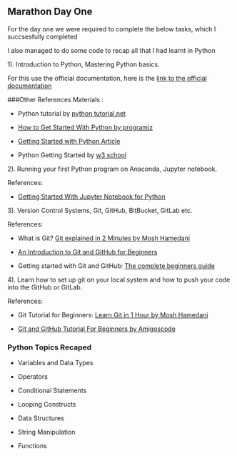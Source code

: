## Marathon Day One

For the day one we were required to complete the below tasks, which I succsesfully completed

I also managed to do some code to recap all that I had learnt in Python

1). Introduction to Python, Mastering Python basics.

For this use the official documentation, here is the [link to the official documentation](https://www.python.org/about/gettingstarted/)

###Other References Materials :

- Python tutorial by [python tutorial.net](https://www.pythontutorial.net/)

- [How to Get Started With Python by programiz](https://www.programiz.com/python-programming/first-program)

- [Getting Started with Python Article](https://medium.com/dsckiit/getting-started-with-python-95cf3a26dd0b)

- Python Getting Started by [w3 school](https://www.w3schools.com/python/python_getstarted.asp)

2). Running your first Python program on Anaconda, Jupyter notebook.

References:

- [Getting Started With Jupyter Notebook for Python](https://medium.com/codingthesmartway-com-blog/getting-started-with-jupyter-notebook-for-python-4e7082bd5d46)

3). Version Control Systems, Git, GitHub, BitBucket, GitLab etc.

References:

- What is Git? [Git explained in 2 Minutes by Mosh Hamedani](https://youtu.be/2ReR1YJrNOM)

- [An Introduction to Git and GitHub for Beginners](https://product.hubspot.com/blog/git-and-github-tutorial-for-beginners)

- Getting started with Git and GitHub: [The complete beginners guide](https://towardsdatascience.com/getting-started-with-git-and-github-6fcd0f2d4ac6)

4). Learn how to set up git on your local system and how to push your code into the GitHub or GitLab.

References:

- Git Tutorial for Beginners: [Learn Git in 1 Hour by Mosh Hamedani](https://youtu.be/8JJ101D3knE)

- [Git and GitHub Tutorial For Beginners by Amigoscode](https://youtu.be/3fUbBnN_H2c)

### Python Topics Recaped

- Variables and Data Types

- Operators

- Conditional Statements

- Looping Constructs

- Data Structures

- String Manipulation

- Functions


